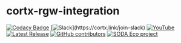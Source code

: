 # cortx-rgw-integration



[![Codacy Badge](https://api.codacy.com/project/badge/Grade/ba8c06f24fdf4748888e996849f54b2b)](https://app.codacy.com/gh/Seagate/cortx-rgw-integration?utm_source=github.com&utm_medium=referral&utm_content=Seagate/cortx-rgw-integration&utm_campaign=Badge_Grade_Settings)
[![Slack](https://img.shields.io/badge/chat-on%20Slack-blue")](https://cortx.link/join-slack)
[![YouTube](https://img.shields.io/badge/Video-YouTube-red)](https://cortx.link/videos)
[![Latest Release](https://img.shields.io/github/v/release/Seagate/cortx?label=Latest%20Release)](https://github.com/seagate/cortx/releases/latest)
[![GitHub contributors](https://img.shields.io/github/contributors/Seagate/cortx)](https://github.com/Seagate/cortx/graphs/contributors/)
[![SODA Eco project](https://img.shields.io/badge/SODA-ECO%20Project-9cf)](./doc/Soda-welcome-page.md)
